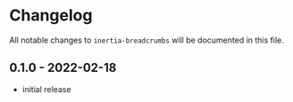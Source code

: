 # Changelog

All notable changes to `inertia-breadcrumbs` will be documented in this file.

## 0.1.0 - 2022-02-18

- initial release
